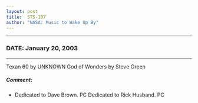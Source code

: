 ```yaml
---
layout: post
title:  STS-107
author: "NASA: Music to Wake Up By"
---
```


----
### DATE: January 20, 2003
----
Texan 60 by UNKNOWN
God of Wonders by Steve Green

##### Comment:
* Dedicated to Dave Brown. PC
Dedicated to Rick Husband. PC
